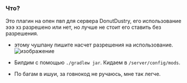 ### Что?
Это плагин на опен пвп для сервера DonutDustry, его использование эээ хз разрешено или нет, но лучше не стоит его ставить без разрешения.
- этому чушпану пишите насчет разрешения на использование. ![изображение](https://github.com/user-attachments/assets/854c8fd7-6f14-4dfd-b92f-d4b4301eb19c)

- Билдим с помощью `./gradlew jar`.
Кидаем в `/server/config/mods`.
- По багам в ишуи, за говнокод не ручаюсь, мне так легче.
